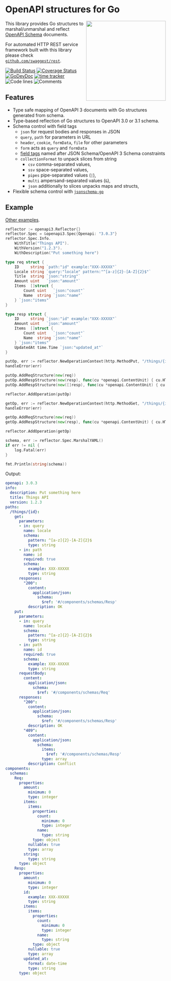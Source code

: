 # OpenAPI structures for Go

<img align="right" width="250px" src="/resources/logo.png">

This library provides Go structures to marshal/unmarshal and reflect [OpenAPI Schema](https://swagger.io/resources/open-api/) documents.

For automated HTTP REST service framework built with this library please check [`github.com/swaggest/rest`](https://github.com/swaggest/rest).

[![Build Status](https://github.com/swaggest/openapi-go/workflows/test/badge.svg)](https://github.com/swaggest/openapi-go/actions?query=branch%3Amaster+workflow%3Atest)
[![Coverage Status](https://codecov.io/gh/swaggest/openapi-go/branch/master/graph/badge.svg)](https://codecov.io/gh/swaggest/openapi-go)
[![GoDevDoc](https://img.shields.io/badge/dev-doc-00ADD8?logo=go)](https://pkg.go.dev/github.com/swaggest/openapi-go)
[![time tracker](https://wakatime.com/badge/github/swaggest/openapi-go.svg)](https://wakatime.com/badge/github/swaggest/openapi-go)
![Code lines](https://sloc.xyz/github/swaggest/openapi-go/?category=code)
![Comments](https://sloc.xyz/github/swaggest/openapi-go/?category=comments)

## Features

* Type safe mapping of OpenAPI 3 documents with Go structures generated from schema.
* Type-based reflection of Go structures to OpenAPI 3.0 or 3.1 schema.
* Schema control with field tags
    * `json` for request bodies and responses in JSON
    * `query`, `path` for parameters in URL
    * `header`, `cookie`, `formData`, `file` for other parameters
    * `form` acts as `query` and `formData`
    * [field tags](https://github.com/swaggest/jsonschema-go#field-tags) named after JSON Schema/OpenAPI 3 Schema constraints
    * `collectionFormat` to unpack slices from string
        * `csv` comma-separated values,
        * `ssv` space-separated values,
        * `pipes` pipe-separated values (`|`),
        * `multi` ampersand-separated values (`&`),
        * `json` additionally to slices unpacks maps and structs,
* Flexible schema control with [`jsonschema-go`](https://github.com/swaggest/jsonschema-go#implementing-interfaces-on-a-type)

## Example

[Other examples](https://pkg.go.dev/github.com/swaggest/openapi-go/openapi3#pkg-examples).

```go
reflector := openapi3.Reflector{}
reflector.Spec = &openapi3.Spec{Openapi: "3.0.3"}
reflector.Spec.Info.
    WithTitle("Things API").
    WithVersion("1.2.3").
    WithDescription("Put something here")

type req struct {
    ID     string `path:"id" example:"XXX-XXXXX"`
    Locale string `query:"locale" pattern:"^[a-z]{2}-[A-Z]{2}$"`
    Title  string `json:"string"`
    Amount uint   `json:"amount"`
    Items  []struct {
        Count uint   `json:"count"`
        Name  string `json:"name"`
    } `json:"items"`
}

type resp struct {
    ID     string `json:"id" example:"XXX-XXXXX"`
    Amount uint   `json:"amount"`
    Items  []struct {
        Count uint   `json:"count"`
        Name  string `json:"name"`
    } `json:"items"`
    UpdatedAt time.Time `json:"updated_at"`
}

putOp, err := reflector.NewOperationContext(http.MethodPut, "/things/{id}")
handleError(err)

putOp.AddReqStructure(new(req))
putOp.AddRespStructure(new(resp), func(cu *openapi.ContentUnit) { cu.HTTPStatus = http.StatusOK })
putOp.AddRespStructure(new([]resp), func(cu *openapi.ContentUnit) { cu.HTTPStatus = http.StatusConflict })

reflector.AddOperation(putOp)

getOp, err := reflector.NewOperationContext(http.MethodGet, "/things/{id}")
handleError(err)

getOp.AddReqStructure(new(req))
getOp.AddRespStructure(new(resp), func(cu *openapi.ContentUnit) { cu.HTTPStatus = http.StatusOK })

reflector.AddOperation(getOp)

schema, err := reflector.Spec.MarshalYAML()
if err != nil {
    log.Fatal(err)
}

fmt.Println(string(schema))
```

Output:

```yaml
openapi: 3.0.3
info:
  description: Put something here
  title: Things API
  version: 1.2.3
paths:
  /things/{id}:
    get:
      parameters:
      - in: query
        name: locale
        schema:
          pattern: ^[a-z]{2}-[A-Z]{2}$
          type: string
      - in: path
        name: id
        required: true
        schema:
          example: XXX-XXXXX
          type: string
      responses:
        "200":
          content:
            application/json:
              schema:
                $ref: '#/components/schemas/Resp'
          description: OK
    put:
      parameters:
      - in: query
        name: locale
        schema:
          pattern: ^[a-z]{2}-[A-Z]{2}$
          type: string
      - in: path
        name: id
        required: true
        schema:
          example: XXX-XXXXX
          type: string
      requestBody:
        content:
          application/json:
            schema:
              $ref: '#/components/schemas/Req'
      responses:
        "200":
          content:
            application/json:
              schema:
                $ref: '#/components/schemas/Resp'
          description: OK
        "409":
          content:
            application/json:
              schema:
                items:
                  $ref: '#/components/schemas/Resp'
                type: array
          description: Conflict
components:
  schemas:
    Req:
      properties:
        amount:
          minimum: 0
          type: integer
        items:
          items:
            properties:
              count:
                minimum: 0
                type: integer
              name:
                type: string
            type: object
          nullable: true
          type: array
        string:
          type: string
      type: object
    Resp:
      properties:
        amount:
          minimum: 0
          type: integer
        id:
          example: XXX-XXXXX
          type: string
        items:
          items:
            properties:
              count:
                minimum: 0
                type: integer
              name:
                type: string
            type: object
          nullable: true
          type: array
        updated_at:
          format: date-time
          type: string
      type: object
```
